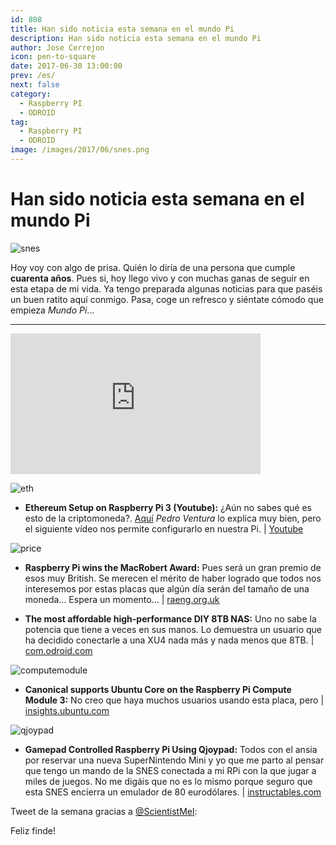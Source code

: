```yaml
---
id: 808
title: Han sido noticia esta semana en el mundo Pi
description: Han sido noticia esta semana en el mundo Pi
author: Jose Cerrejon
icon: pen-to-square
date: 2017-06-30 13:00:00
prev: /es/
next: false
category:
  - Raspberry PI
  - ODROID
tag:
  - Raspberry PI
  - ODROID
image: /images/2017/06/snes.png
---
```


# Han sido noticia esta semana en el mundo Pi

![snes](/images/2017/06/snes.png)

Hoy voy con algo de prisa. Quién lo diría de una persona que cumple **cuarenta años**. Pues si, hoy llego vivo y con muchas ganas de seguir en esta etapa de mi vida. Ya tengo preparada algunas noticias para que paséis un buen ratito aquí conmigo. Pasa, coge un refresco y siéntate cómodo que empieza *Mundo Pi*...

- - -
<iframe width="400" height="225" src="https://www.youtube.com/embed/z3jaUfLbvCo?rel=0" frameborder="0" allowfullscreen></iframe>

![eth](/images/2017/06/eth.png)

* **Ethereum Setup on Raspberry Pi 3 (Youtube):** ¿Aún no sabes qué es esto de la criptomoneda?. [Aquí](https://www.pedroventura.com/internet/minar-ethereum-windows-linux/) *Pedro Ventura* lo explica muy bien, pero el siguiente vídeo nos permite configurarlo en nuestra Pi. | [Youtube](https://www.youtube.com/watch?v=hFWfr78T22U)

![price](/images/2017/06/price.png)

* **Raspberry Pi wins the MacRobert Award:** Pues será un gran premio de esos muy British. Se merecen el mérito de haber logrado que todos nos interesemos por estas placas que algún día serán del tamaño de una moneda... Espera un momento... | [raeng.org.uk](http://www.raeng.org.uk/grants-and-prizes/prizes-and-medals/awards/the-macrobert-award)

* **The most affordable high-performance DIY 8TB NAS:** Uno no sabe la potencia que tiene a veces en sus manos. Lo demuestra un usuario que ha decidido conectarle a una XU4 nada más y nada menos que 8TB. | [com.odroid.com](http://com.odroid.com/sigong/blog/blog_list.php?bid=185)

![computemodule](/images/2017/06/computemodule.png)

* **Canonical supports Ubuntu Core on the Raspberry Pi Compute Module 3:** No creo que haya muchos usuarios usando esta placa, pero | [insights.ubuntu.com](https://insights.ubuntu.com/2017/06/27/canonical-supports-ubuntu-core-on-the-raspberry-pi-compute-module/)

![qjoypad](/images/2017/06/qjoypad.png)

* **Gamepad Controlled Raspberry Pi Using Qjoypad:** Todos con el ansia por reservar una nueva SuperNintendo Mini y yo que me parto al pensar que tengo un mando de la SNES conectada a mi RPi con la que jugar a miles de juegos. No me digáis que no es lo mismo porque seguro que esta SNES encierra un emulador de 80 eurodólares. | [instructables.com](http://www.instructables.com/id/Gamepad-Controlled-Raspberry-Pi-Using-Qjoypad/)

Tweet de la semana gracias a [@ScientistMel](https://twitter.com/ScientistMel):




Feliz finde!